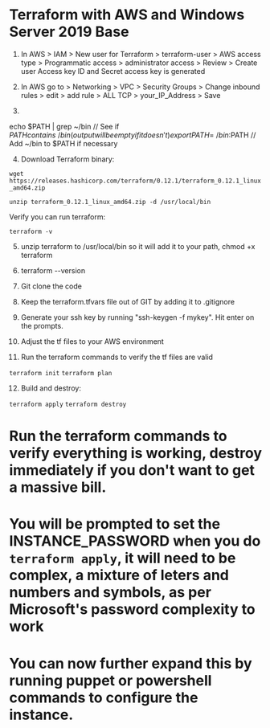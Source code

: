 # Terraform with AWS and Windows Server 2019 Base

1) In AWS > IAM > New user for Terraform > terraform-user > AWS access type > Programmatic access > administrator access > Review > Create user
Access key ID and Secret access key is generated

2) In AWS go to > Networking > VPC > Security Groups > Change inbound rules > edit > add rule > ALL TCP > your_IP_Address > Save

3) 
echo $PATH | grep ~/bin     // See if $PATH contains ~/bin (output will be empty if it doesn't)
export PATH=~/bin:$PATH     // Add ~/bin to $PATH if necessary

4) Download Terraform binary:

`wget https://releases.hashicorp.com/terraform/0.12.1/terraform_0.12.1_linux_amd64.zip`

`unzip terraform_0.12.1_linux_amd64.zip -d /usr/local/bin`

Verify you can run terraform:

`terraform -v`

5) unzip terraform to /usr/local/bin so it will add it to your path, chmod +x terraform

6) terraform --version

7) Git clone the code

8) Keep the terraform.tfvars file out of GIT by adding it to .gitignore

9) Generate your ssh key by running "ssh-keygen -f mykey". Hit enter on the prompts.

10) Adjust the tf files to your AWS environment

11) Run the terraform commands to verify the tf files are valid

`terraform init`
`terraform plan`

12) Build and destroy:

`terraform apply`
`terraform destroy`


# Run the terraform commands to verify everything is working, destroy immediately if you don't want to get a massive bill.

# You will be prompted to set the INSTANCE_PASSWORD when you do `terraform apply`, it will need to be complex, a mixture of leters and numbers and symbols, as per Microsoft's password complexity to work

# You can now further expand this by running puppet  or powershell commands to configure the instance.
